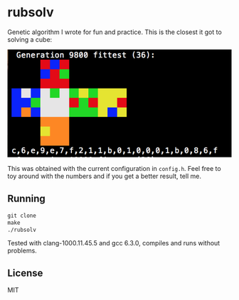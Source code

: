 # rubsolv
Genetic algorithm I wrote for fun and practice. This is the closest it got to solving a cube:

![It tried its best](best-try.png)

This was obtained with the current configuration in `config.h`. Feel free to toy around with the numbers and if you get a better result, tell me.

## Running
```
git clone
make
./rubsolv
```

Tested with clang-1000.11.45.5 and gcc 6.3.0, compiles and runs without problems.

## License
MIT